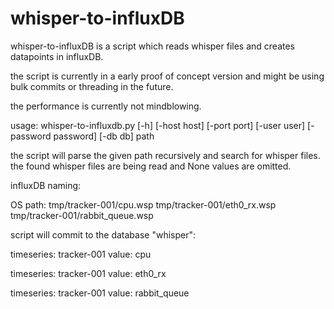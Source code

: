whisper-to-influxDB
===================

whisper-to-influxDB is a script which reads whisper files and creates datapoints in influxDB.

the script is currently in a early proof of concept version and might be using bulk commits or threading in the future.

the performance is currently not mindblowing.

usage: whisper-to-influxdb.py [-h] [-host host] [-port port] [-user user]
                              [-password password] [-db db]
                              path
                              
the script will parse the given path recursively and search for whisper files.
the found whisper files are being read and None values are omitted.

influxDB naming:

OS path:
tmp/tracker-001/cpu.wsp
tmp/tracker-001/eth0_rx.wsp
tmp/tracker-001/rabbit_queue.wsp
         

script will commit to the database "whisper":

timeseries: tracker-001
value: cpu

timeseries: tracker-001
value: eth0_rx

timeseries: tracker-001
value: rabbit_queue

